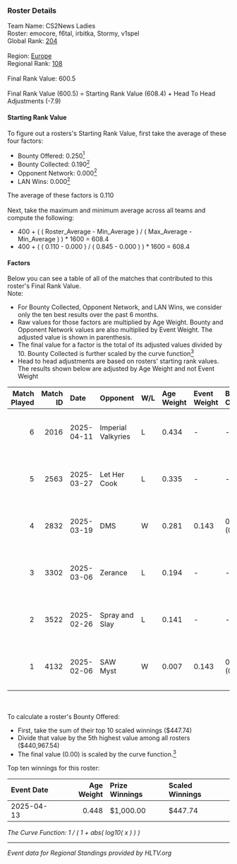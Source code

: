 ### Roster Details<br />
Team Name: CS2News Ladies<br />
Roster: emocore, f6tal, irbitka, Stormy, v1spel<br />
Global Rank: [204](../../standings_global_2025_08_04.md)<br />
<br />
Region: [Europe]( ../../standings_europe_2025_08_04.md)<br />
Regional Rank: [108]( ../../standings_europe_2025_08_04.md)<br />
<br />
Final Rank Value:  600.5<br />
<br />
Final Rank Value (600.5) = Starting Rank Value (608.4) + Head To Head Adjustments (-7.9)<br />

#### Starting Rank Value<br />
To figure out a rosters's Starting Rank Value, first take the average of these four factors:<br />
- Bounty Offered: 0.250[<sup>1</sup>](#table2)
- Bounty Collected: 0.190[<sup>2</sup>](#table1)
- Opponent Network: 0.000[<sup>2</sup>](#table1)
- LAN Wins: 0.000[<sup>2</sup>](#table1)

The average of these factors is 0.110<br />
<br />
Next, take the maximum and minimum average across all teams and compute the following:<br />
- 400 + ( ( Roster_Average - Min_Average ) / ( Max_Average - Min_Average ) ) * 1600 = 608.4
- 400 + ( ( 0.110 - 0.000 ) / ( 0.845 - 0.000 ) ) * 1600 = 608.4


#### Factors<br />
Below you can see a table of all of the matches that contributed to this roster's Final Rank Value.<br />
Note:<br />

- For Bounty Collected, Opponent Network, and LAN Wins, we consider only the ten best results over the past 6 months.
- Raw values for those factors are multiplied by Age Weight. Bounty and Opponent Network values are also multiplied by Event Weight. The adjusted value is shown in parenthesis.
- The final value for a factor is the total of its adjusted values divided by 10. Bounty Collected is further scaled by the curve function[<sup>3</sup>](#curveFunction)
- Head to head adjustments are based on rosters' starting rank values. The results shown below are adjusted by Age Weight and not Event Weight
<span id="table1"></span><br />


| Match Played | Match ID | Date       | Opponent           | W/L | Age Weight | Event Weight | Bounty Collected | Opponent Network | LAN Wins  | H2H Adj. | Roster                                  |
| -: | -: | :- | :- | :- | :- | :- | :- | :- | :- | -: | :- |
|            6 |     2016 | 2025-04-11 | Imperial Valkyries | L   | 0.434      | -            | -                | -                | -         |    -3.23 | emocore, f6tal, irbitka, Stormy, v1spel |
|            5 |     2563 | 2025-03-27 | Let Her Cook       | L   | 0.335      | -            | -                | -                | -         |    -5.43 | emocore, f6tal, irbitka, Stormy, v1spel |
|            4 |     2832 | 2025-03-19 | DMS                | W   | 0.281      | 0.143        | 0.013 (0.001)    | 0.043 (0.002)    | 0 (0.000) |     5.02 | emocore, f6tal, irbitka, Stormy, v1spel |
|            3 |     3302 | 2025-03-06 | Zerance            | L   | 0.194      | -            | -                | -                | -         |    -1.99 | emocore, irbitka, Margo, Stormy, v1spel |
|            2 |     3522 | 2025-02-26 | Spray and Slay     | L   | 0.141      | -            | -                | -                | -         |    -2.32 | emocore, irbitka, Margo, Stormy, v1spel |
|            1 |     4132 | 2025-02-06 | SAW Myst           | W   | 0.007      | 0.143        | 0.000 (0.000)    | 0.000 (0.000)    | 0 (0.000) |     0.05 | emocore, irbitka, Margo, Stormy, v1spel |

<br />
<span id="table2"></span><br />
To calculate a roster's Bounty Offered:<br />

- First, take the sum of their top 10 scaled winnings ($447.74)
- Divide that value by the 5th highest value among all rosters ($440,967.54)
- The final value (0.00) is scaled by the curve function.[<sup>3</sup>](#curveFunction)

Top ten winnings for this roster:<br />

| Event Date | Age Weight | Prize Winnings | Scaled Winnings |
| :- | -: | :- | :- |
| 2025-04-13 |      0.448 | $1,000.00      | $447.74         |


<span id="curveFunction"></span>_The Curve Function: 1 / ( 1 + abs( log10( x ) ) )_<br />

---
_Event data for Regional Standings provided by HLTV.org_<br />
